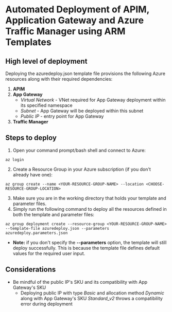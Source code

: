 # Automated Deployment of APIM, Application Gateway and Azure Traffic Manager using ARM Templates

## High level of deployment
Deploying the azuredeploy.json template file provisions the following Azure resources along with their required dependencies:
1. **APIM**
2. **App Gateway**
   - *Virtual Network* - VNet required for App Gateway deployment within its specified namespace
   - *Subnet* - App Gateway will be deployed within this subnet
   - *Public IP* - entry point for App Gateway
3. **Traffic Manager**

## Steps to deploy
1. Open your command prompt/bash shell and connect to Azure:
```
az login
```
2. Create a Resource Group in your Azure subscription (if you don't already have one):
```
az group create --name <YOUR-RESOURCE-GROUP-NAME> --location <CHOOSE-RESOURCE-GROUP-LOCATION>
```
3. Make sure you are in the working directory that holds your template and parameter files.
4. Simply run the following command to deploy all the resources defined in both the template and parameter files:
```
az group deployment create --resource-group <YOUR-RESOURCE-GROUP-NAME> --template-file azuredeploy.json --parameters azuredeploy.parameters.json
```
   - **Note:** if you don't specify the **--parameters** option, the template will still deploy successfully. This is because the template file defines default values for the required user input.

## Considerations
* Be mindful of the public IP's SKU and its compatibility with App Gateway's SKU
  - Deploying public IP with type *Basic* and allocation method *Dynamic* along with App Gateway's SKU *Standard_v2* throws a compatibility error during deployment
